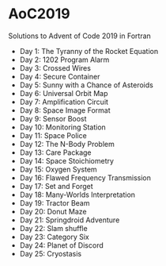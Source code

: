 # AoC2019

Solutions to Advent of Code 2019 in Fortran

- Day 1: The Tyranny of the Rocket Equation
- Day 2: 1202 Program Alarm
- Day 3: Crossed Wires
- Day 4: Secure Container
- Day 5: Sunny with a Chance of Asteroids
- Day 6: Universal Orbit Map
- Day 7: Amplification Circuit
- Day 8: Space Image Format
- Day 9: Sensor Boost
- Day 10: Monitoring Station
- Day 11: Space Police
- Day 12: The N-Body Problem
- Day 13: Care Package
- Day 14: Space Stoichiometry 
- Day 15: Oxygen System
- Day 16: Flawed Frequency Transmission
- Day 17: Set and Forget
- Day 18: Many-Worlds Interpretation
- Day 19: Tractor Beam
- Day 20: Donut Maze
- Day 21: Springdroid Adventure
- Day 22: Slam shuffle
- Day 23: Category Six
- Day 24: Planet of Discord
- Day 25: Cryostasis

